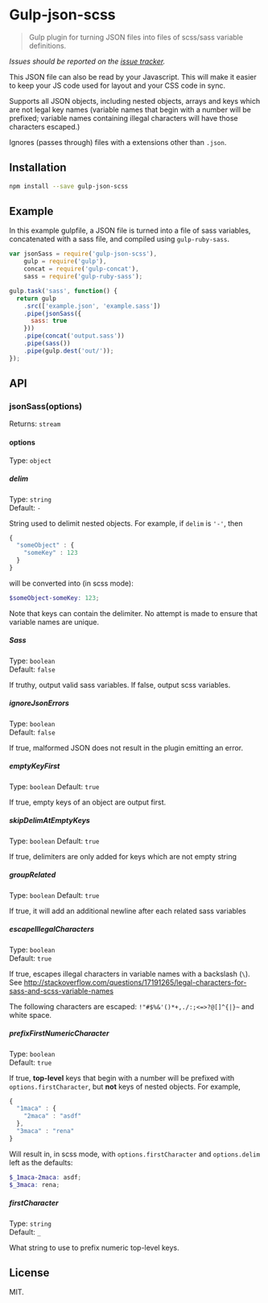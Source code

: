 # Gulp-json-scss

> Gulp plugin for turning JSON files into files of scss/sass variable definitions.

*Issues should be reported on the [issue tracker](https://github.com/AndyOGo/gulp-json-sass/issues).*

This JSON file can also be read by your Javascript. This will make it easier to keep your JS code used for layout and your CSS code in sync.

Supports all JSON objects, including nested objects, arrays and keys which are not legal key names (variable names that begin with a number will be prefixed; variable names containing illegal characters will have those characters escaped.)

Ignores (passes through) files with a extensions other than `.json`.

## Installation

```sh
npm install --save gulp-json-scss
```

## Example

In this example gulpfile, a JSON file is turned into a file of sass variables, concatenated with a sass file, and compiled using `gulp-ruby-sass`.

```js
var jsonSass = require('gulp-json-scss'),
    gulp = require('gulp'),
    concat = require('gulp-concat'),
    sass = require('gulp-ruby-sass');

gulp.task('sass', function() {
  return gulp
    .src(['example.json', 'example.sass'])
    .pipe(jsonSass({
      sass: true
    }))
    .pipe(concat('output.sass'))
    .pipe(sass())
    .pipe(gulp.dest('out/'));
});
```

## API

### jsonSass(options)

Returns: `stream`

#### options

Type: `object`

##### delim

Type: `string`  
Default: `-`

String used to delimit nested objects. For example, if `delim` is `'-'`, then

```js
{
  "someObject" : {
    "someKey" : 123
  }
}
```

will be converted into (in scss mode):

```scss
$someObject-someKey: 123;
```

Note that keys can contain the delimiter. No attempt is made to ensure that variable names are unique.

##### Sass

Type: `boolean`  
Default: `false`

If truthy, output valid sass variables. If false, output scss variables.

##### ignoreJsonErrors

Type: `boolean`  
Default: `false`

If true, malformed JSON does not result in the plugin emitting an error.

##### emptyKeyFirst

Type: `boolean`
Default: `true`

If true, empty keys of an object are output first.

##### skipDelimAtEmptyKeys

Type: `boolean`
Default: `true`

If true, delimiters are only added for keys which are not empty string

##### groupRelated

Type: `boolean`
Default: `true`

If true, it will add an additional newline after each related sass variables

##### escapeIllegalCharacters

Type: `boolean`  
Default: `true`

If true, escapes illegal characters in variable names with a backslash (`\`). See http://stackoverflow.com/questions/17191265/legal-characters-for-sass-and-scss-variable-names

The following characters are escaped: `!"#$%&'()*+,./:;<=>?@[]^{|}~` and white space.

##### prefixFirstNumericCharacter

Type: `boolean`  
Default: `true`

If true, **top-level** keys that begin with a number will be prefixed with `options.firstCharacter`, but **not** keys of nested objects. For example,

```js
{
  "1maca" : {
    "2maca" : "asdf"
  },
  "3maca" : "rena"
}
```

Will result in, in scss mode, with `options.firstCharacter` and `options.delim` left as the defaults:

```scss
$_1maca-2maca: asdf;
$_3maca: rena;
```

##### firstCharacter

Type: `string`  
Default: `_`

What string to use to prefix numeric top-level keys.

## License

MIT.